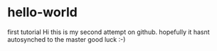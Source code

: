 # hello-world
first tutorial
Hi
this is my second attempt on github. hopefully it hasnt autosynched to the master 
good luck :-)
